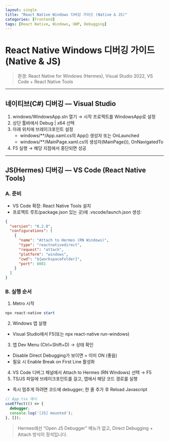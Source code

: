 ```yaml
---
layout: single
title: "React Native Windows 디버깅 가이드 (Native & JS)"
categories: [Frontend]
tags: [React Native, Windows, UWP, Debugging]
---
```


# React Native Windows 디버깅 가이드 (Native & JS)

> 환경: React Native for Windows (Hermes), Visual Studio 2022, VS Code + React Native Tools

--- 

## 네이티브(C#) 디버깅 — Visual Studio
1. windows/WindowsApp.sln 열기 → 시작 프로젝트를 WindowsApp로 설정
2. 상단 툴바에서 Debug | x64 선택
3. 아래 위치에 브레이크포인트 설정
	- windows/**/App.xaml.cs의 App() 생성자 또는 OnLaunched
	- windows/**/MainPage.xaml.cs의 생성자(MainPage()), OnNavigatedTo
4. F5 실행 → 해당 지점에서 중단되면 성공

---

## JS(Hermes) 디버깅 — VS Code (React Native Tools)
### A. 준비
- VS Code 확장: React Native Tools 설치
- 프로젝트 루트(package.json 있는 곳)에 .vscode/launch.json 생성:
```json
{
  "version": "0.2.0",
  "configurations": [
    {
      "name": "Attach to Hermes (RN Windows)",
      "type": "reactnativedirect",
      "request": "attach",
      "platform": "windows",
      "cwd": "${workspaceFolder}",
      "port": 8081
    }
  ]
}
```

### B. 실행 순서

1. Metro 시작
```powershell
npx react-native start
```
2. Windows 앱 실행
- Visual Studio에서 F5(또는 npx react-native run-windows)
3. 앱 Dev Menu (Ctrl+Shift+D) → 상태 확인
- Disable Direct Debugging가 보이면 = 이미 ON (좋음)
- 필요 시 Enable Break on First Line 활성화
4. VS Code 디버그 패널에서 Attach to Hermes (RN Windows) 선택 → F5
5. TS/JS 파일에 브레이크포인트를 걸고, 앱에서 해당 코드 경로를 실행
- 즉시 멈추게 하려면 코드에 debugger; 한 줄 추가 후 Reload Javascript
```ts
// App.tsx 예시
useEffect(() => {
  debugger;
  console.log('[JS] mounted');
}, []);
```
> Hermes에선 “Open JS Debugger” 메뉴가 없고, Direct Debugging + Attach 방식이 정석입니다.
